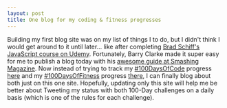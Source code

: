 ```yaml
---
layout: post
title: One blog for my coding & fitness progresses
---
```


Building my first blog site was on my list of things I to do, but I didn't think I would get around to it until later... like after completing [Brad Schiff's JavaScript course on Udemy](https://www.udemy.com/course/learn-javascript-full-stack-from-scratch/). Fortunately, Barry Clarke made it super easy for me to publish a blog today with his [awesome guide at Smashing Magazine](https://www.smashingmagazine.com/2014/08/build-blog-jekyll-github-pages/).  Now instead of trying to track my [#100DaysOfCode](https://www.100daysofcode.com/) progress [here](https://github.com/webdevholland/100-days-of-code/blob/master/log.md#100-days-of-code---log) and my [#100DaysOfFitness](https://www.100daysofx.com/) progress [there](https://docs.google.com/document/d/11T8-AI0RzqrGjwh-CO2cs4mVpR3vsYsXwRTe9I3CGDc/edit?usp=sharing), I can finally blog about both just on this one site. Hopefully, updating only this site will help me be better about Tweeting my status with both 100-Day challenges on a daily basis (which is one of the rules for each challenge).


